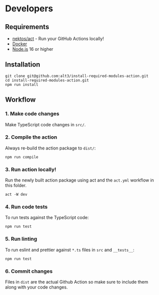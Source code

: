 # Developers

## Requirements

- [nektos/act](https://github.com/nektos/act) - Run your GitHub Actions locally!
- [Docker](https://www.docker.com/get-started/)
- [Node.js](https://nodejs.org/) 16 or higher

## Installation

```
git clone git@github.com:alt3/install-required-modules-action.git
cd install-required-modules-action.git
npm run install
```

## Workflow

### 1. Make code changes

Make TypeScript code changes in `src/`.

### 2. Compile the action

Always re-build the action package to `dist/`:

```
npm run compile
```

### 3. Run action locally!

Run the newly built action package using act and the `act.yml` workflow in this folder.

```
act -W dev
```

### 4. Run code tests

To run tests against the TypeScript code:

```
npm run test
```

### 5. Run linting

To run eslint and prettier against `*.ts` files in `src` and `__tests__`:

```
npm run test
```

### 6. Commit changes

Files in `dist` are the actual Github Action so make sure to include them along with your code changes.

